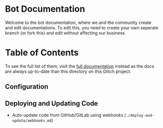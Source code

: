 # Bot Documentation

Welcome to the bot documentation, where we and the community create and edit documentations. To edit this,
you need to create your own seperate branch (or fork this) and edit without affecting our business.

# Table of Contents

To see the full list of them, visit the [full documentation](https://probot-app.recaptime.tk) instead as the docs are always up-to-date than this directory on this Glitch project.

## Configuration

## Deploying and Updating Code

- Auto-update code from GitHub/GitLab using webhooks (`./deploy-and-update/webhooks.md`)